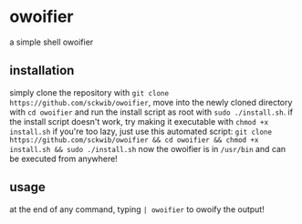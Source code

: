 # owoifier
a simple shell owoifier

## installation
simply clone the repository with `git clone https://github.com/sckwib/owoifier`, move into the newly cloned directory with `cd owoifier` and run the install script as root with `sudo ./install.sh`. if the install script doesn't work, try making it executable with `chmod +x install.sh`
if you're too lazy, just use this automated script:
`git clone https://github.com/sckwib/owoifier && cd owoifier && chmod +x install.sh && sudo ./install.sh`
now the owoifier is in `/usr/bin` and can be executed from anywhere!

## usage
at the end of any command, typing `| owoifier` to owoify the output!
